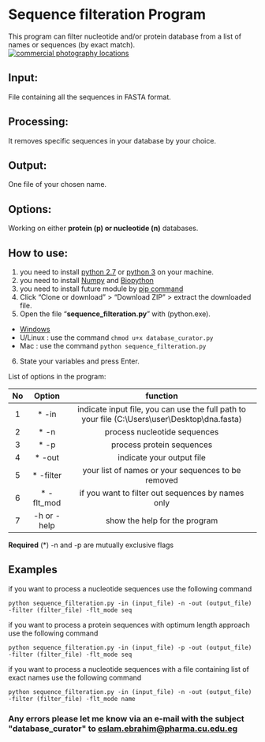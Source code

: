 # Sequence filteration Program
This program can filter nucleotide and/or protein database from a list of names or sequences (by exact match).
<a href="http://www.freeimagehosting.net/commercial-photography/"><img src="http://i.imgur.com/RL6wMb0.png" alt="commercial photography locations"></a>

## Input:
File containing all the sequences in FASTA format.

## Processing:
It removes specific sequences in your database by your choice.

## Output:
One file of your chosen name.

## Options:
Working on either **protein (p) or nucleotide (n)** databases.

## How to use:
1.	you need to install [python 2.7](https://www.python.org/downloads/) or [python 3](https://www.python.org/downloads/) on your machine.
2. you need to install [Numpy](https://pypi.python.org/pypi/numpy) and [Biopython](http://biopython.org/wiki/Download)
3. you need to install future module by [pip command](https://docs.python.org/3/installing/)
4.	Click “Clone or download” > “Download ZIP” > extract the downloaded file.
5.	Open the file “**sequence_filteration.py**” with (python.exe).
  * [Windows](http://stackoverflow.com/a/1527012/7414020)
  * U/Linux : use the command `chmod u+x database_curator.py`
  * Mac : use the command `python sequence_filteration.py`
6.	State your variables and press Enter.

List of options in the program:

| No |    Option   |                                            function                                           |
|:--:|:-----------:|:---------------------------------------------------------------------------------------------:|
|  1 | * -in       | indicate input file, you can use the full path to your file (C:\Users\user\Desktop\dna.fasta) |
|  2 | * -n        | process nucleotide sequences                                                                  |
|  3 | * -p        | process protein sequences                                                                     |
|  4 | * -out      | indicate your output file                                                                     |
|  5 | * -filter   | your list of names or your sequences to be removed                                            |
|  6 | * -flt_mod  | if you want to filter out sequences by names only                                             |
|  7 | -h or -help | show the help for the program                                                                 |

**Required** (*)  -n and -p are mutually exclusive flags


## Examples

if you want to process a nucleotide sequences use the following command

`python sequence_filteration.py -in (input_file) -n -out (output_file) -filter (filter_file) -flt_mode seq`

if you want to process a protein sequences with optimum length approach use the following command

`python sequence_filteration.py -in (input_file) -p -out (output_file) -filter (filter_file) -flt_mode seq`

if you want to process a nucleotide sequences with a file containing list of exact names use the following command

`python sequence_filteration.py -in (input_file) -n -out (output_file) -filter (filter_file) -flt_mode name`

### Any errors please let me know via an e-mail with the subject "database_curator" to eslam.ebrahim@pharma.cu.edu.eg
